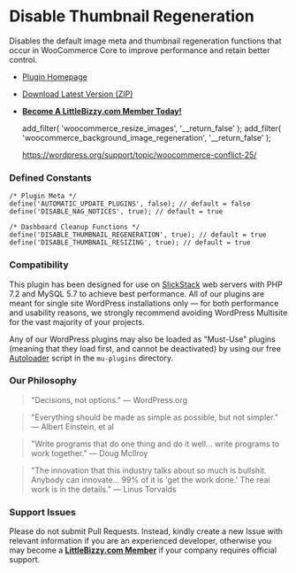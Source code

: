 # Disable Thumbnail Regeneration

Disables the default image meta and thumbnail regeneration functions that occur in WooCommerce Core to improve performance and retain better control.

* [Plugin Homepage](https://www.littlebizzy.com/plugins/disable-thumbnail-regeneration)
* [Download Latest Version (ZIP)](https://github.com/littlebizzy/disable-thumbnail-regeneration/archive/0.0.0.zip)
* [**Become A LittleBizzy.com Member Today!**](https://www.littlebizzy.com/members)

    add_filter( 'woocommerce_resize_images', '__return_false' );
    add_filter( 'woocommerce_background_image_regeneration', '__return_false' );
    
    https://wordpress.org/support/topic/woocommerce-conflict-25/

### Defined Constants

    /* Plugin Meta */
    define('AUTOMATIC_UPDATE_PLUGINS', false); // default = false
    define('DISABLE_NAG_NOTICES', true); // default = true
    
    /* Dashboard Cleanup Functions */
    define('DISABLE_THUMBNAIL_REGENERATION', true); // default = true
    define('DISABLE_THUMBNAIL_RESIZING', true); // default = true

### Compatibility

This plugin has been designed for use on [SlickStack](https://slickstack.io) web servers with PHP 7.2 and MySQL 5.7 to achieve best performance. All of our plugins are meant for single site WordPress installations only — for both performance and usability reasons, we strongly recommend avoiding WordPress Multisite for the vast majority of your projects.

Any of our WordPress plugins may also be loaded as "Must-Use" plugins (meaning that they load first, and cannot be deactivated) by using our free [Autoloader](https://github.com/littlebizzy/autoloader) script in the `mu-plugins` directory.

### Our Philosophy

> "Decisions, not options." — WordPress.org

> "Everything should be made as simple as possible, but not simpler." — Albert Einstein, et al

> "Write programs that do one thing and do it well... write programs to work together." — Doug McIlroy

> "The innovation that this industry talks about so much is bullshit. Anybody can innovate... 99% of it is 'get the work done.' The real work is in the details." — Linus Torvalds

### Support Issues

Please do not submit Pull Requests. Instead, kindly create a new Issue with relevant information if you are an experienced developer, otherwise you may become a [**LittleBizzy.com Member**](https://www.littlebizzy.com/members) if your company requires official support.
